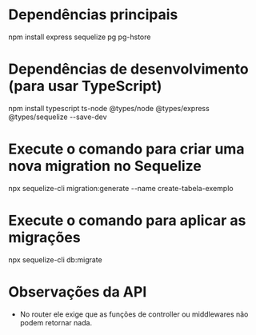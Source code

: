# Dependências principais

npm install express sequelize pg pg-hstore

# Dependências de desenvolvimento (para usar TypeScript)

npm install typescript ts-node @types/node @types/express @types/sequelize --save-dev

# Execute o comando para criar uma nova migration no Sequelize

npx sequelize-cli migration:generate --name create-tabela-exemplo

# Execute o comando para aplicar as migrações

npx sequelize-cli db:migrate

# Observações da API

- No router ele exige que as funções de controller ou middlewares não podem retornar nada.
